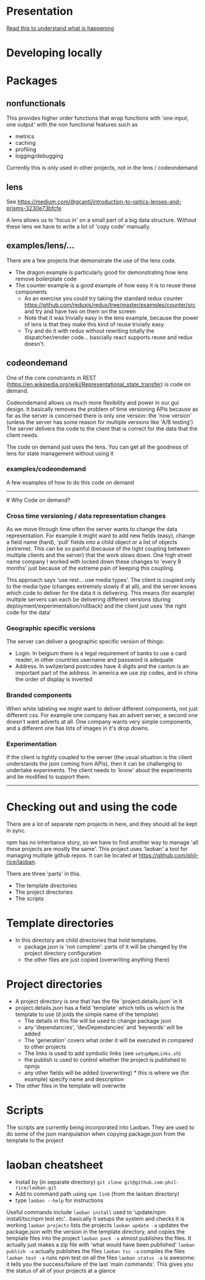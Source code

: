 # Presentation

[Read this to understand what is happening](https://docs.google.com/presentation/d/e/2PACX-1vRvIfvQHiMw10X9bAek_hK1eE6WDqP8V4X85fJ8gT4RaQU9mPh9yu9j0bRpLnfKEptqwpLqowGy43vK/pub?start=false&loop=false&delayms=3000)


# Developing locally

# Packages

## nonfunctionals
This provides higher order functions that wrap functions with 'one input, one output' with the
non functional features such as
* metrics
* caching
* profiling
* logging/debugging

Currently this is only used in other projects, not in the lens / codeondemand

## lens
See https://medium.com/@gcanti/introduction-to-optics-lenses-and-prisms-3230e73bfcfe

A lens allows us to 'focus in' on a small part of a big data structure. Without these lens we have
to write a lot of 'copy code' manually.

## examples/lens/...
There are a few projects that demonstrate the use of the lens code. 
* The dragon example is particularly good for demonstrating how lens remove boilerplate code
* The counter example is a good example of how easy it is to reuse these components
    * As an exercise you could try taking the standard redux counter https://github.com/reduxjs/redux/tree/master/examples/counter/src and try and have two on them on the screen
    * Note that it was trivially easy in the lens example, because the power of lens is that they make this kind of reuse trivially easy
    * Try and do it with redux without rewriting totally the dispatcher/render code... bascially react supports reuse and redux doesn't.

## codeondemand
One of the core constraints in REST (https://en.wikipedia.org/wiki/Representational_state_transfer) is code on demand.

Codeondemand allows us much more flexibility and power in our gui design. It basically removes the problem of 
time versioning APIs because as far as the server is concerned there is only one version: the 'now version' (unless the server has
some reason for multiple versions like 'A/B testing') The server delivers the code to the client that is correct for the
data that the client needs. 

The code on demand just uses the lens. You can get all the goodness of lens for state management without using it

### examples/codeondemand
A few examples of how to do this code on demand

<hr />
# Why Code on demand?

### Cross time versioning / data representation changes
As we move through time often the server wants to change the data representation. For example it might want to add new fields (easy), change 
a field name (hard), 'pull' fields into a child object or a list of objects (extreme). This can be so painful (because of the tight coupling between 
multiple clients and the server) that the work slows down. One high street name company I worked with locked down these changes to 'every 9 months'
just because of the extreme pain of keeping this coupling.

This approach says 'use rest... use media types'. The client is coupled only to the media type (changes extremely slowly if at all), and the server
knows which code to deliver for the data it is delivering. This means (for example) multiple servers can each be delivering different versions 
(during deployment/experimentation/rollback) and the client just uses 'the right code for the data'

### Geographic specific versions
The server can deliver a geographic specific version of things:
* Login. In belgium there is a legal requirement of banks to use a card reader, in other countries username and password is adequate
* Address. In switzerland postcodes have 4 digits and the canton is an important part of the address. In america we use zip codes, and in china the order of display is inverted

### Branded components
When white labeling we might want to deliver different components, not just different css. For example one company has an advert server, a second one
doesn't want adverts at all. One company wants very simple components, and a different one has lots of images in it's drop downs.

### Experimentation
If the client is tightly coupled to the server (the usual situation is the client understands the json coming from APIs),
then it can be challenging to undertake experiments. The client needs to 'know' about the experiments and be modified to support them.
<hr />

 # Checking out and using the code
There are a lot of separate npm projects in here, and they should all be kept in sync.

npm has no inheritance story, so we have to find another way to manage 'all these projects are mostly the same'. This project 
uses 'laoban' a tool for managing multiple github repos. It can be located at https://github.com/phil-rice/laoban.

There are three 'parts' in this. 
* The template directories
* The project directories
* The scripts 

# Template directories
* In this directory are child directories that hold templates.
    * package.json is 'not complete': parts of it will be changed by the project directory configuration
    * the other files are just copied (overwriting anything there)

# Project directories
* A project directory is one that has the file 'project.details.json' in it
* project.details.json has a field 'template' which tells us which is the template to use (it jolds the simple name of the template)
   * The details in this file will be used to change package json
   * any 'dependancies', 'devDependancies' and 'keywords' will be added
   * The 'generation' covers what order it will be executed in compared to other projects
   * The links is used to add symbolic links (see `setupNpmLinks.sh`)
   * the publish is used to control whether the project is published to npmjs
   * any other fields will be added (overwriting)
         * this is where we (for example) specify name and description
* The other files in the template will overwrite

# Scripts
The scripts are currently being incorporated into Laoban. They are used to do some of the json manipulation when copying package.json from the template to the project

# laoban cheatsheet

* Install by (in separate directory) `git clone git@github.com:phil-rice/laoban.git`
* Add to command path using `npm link` (from the laoban directory)
* type `laoban --help` for instructions

Useful commands include
`laoban install` used to 'update/npm install/tsc/npm test etc'.. basically it setups the system and checks it is working
`laoban projects` lists the projects
`laoban update -a` updates the package.json with the version in the template directory, and copies the template files into the project 
`laoban pack -a` almost publishes the files. It actually just makes a zip file with 'what would have been published' 
`laoban publish -a` actually publishes the files
`laoban tsc -a` compiles the files
`laoban test -a` runs npm test on all the files
`laoban status -a`  is awesome: it tells you the success/failure of the last 'main commands'. This gives you the status of all of your projects at a glance

